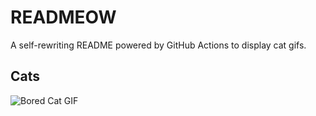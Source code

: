 # READMEOW

A self-rewriting README powered by GitHub Actions to display cat gifs.

## Cats

![Bored Cat GIF](https://media4.giphy.com/media/v1.Y2lkPTlhY2QwMmRhbzk5N3B1dmVhZnZwbGF5d2o4czl2ajdkbDdiMWt0NmhmeHJkaWZqcCZlcD12MV9naWZzX3NlYXJjaCZjdD1n/mlvseq9yvZhba/200.gif)
